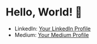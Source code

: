 # Hello, World! 👋

- LinkedIn: [Your LinkedIn Profile](linkedin.com/in/gayan98)
- Medium: [Your Medium Profile](https://medium.com/@pathirage)

